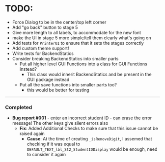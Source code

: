 # TODO:

* Force Dialog to be in the center/top left corner
* Add "go back" button to stage 5
* Give more length to all labels, to accommodate for the new font
* make the UI in stage 5 more simple/tell them clearly what's going on
* Add tests for `PrinterUI` to ensure that it sets the stages correctly
* Add custom theme support!
* Write tests for BackendStatics
* Consider breaking BackendStatics into smaller parts
  * Put all higher level GUI Functions into a class for GUI Functions instead?
    * This class would inherit BackendStatics and be present in the GUI package instead
  * Put all the save functions into smaller parts too?
    * this would be better for testing

<hr>

### Completed
* **Bug report #001** - enter an incorrect student ID - can erase the error message! The other keys give silent errors also
    * **Fix**: Added Additional Checks to make sure that this issue cannot be raised again
      * **Cause**: At the time of creating `_isRemoveDigit`, I assemed that checking if it was equal to `DEFAULT_TEXT_lbl_St2_StudentIDDisplay` would be enough, need to consider it again
